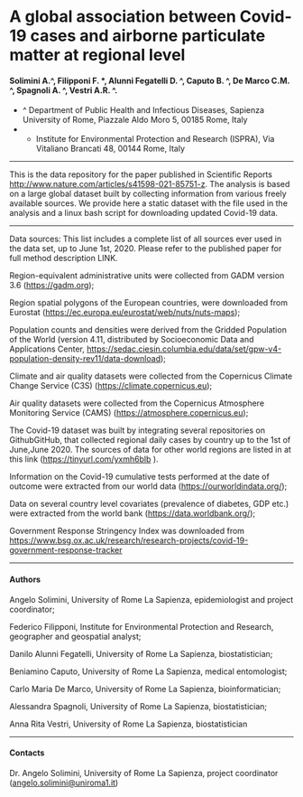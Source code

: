 # A global association between Covid-19 cases and airborne particulate matter at regional level
#### Solimini A.^, Filipponi F. *, Alunni Fegatelli D. ^, Caputo B. ^, De Marco C.M. ^, Spagnoli A. ^, Vestri A.R. ^.

- ^ Department of Public Health and Infectious Diseases, Sapienza University of Rome, Piazzale Aldo Moro 5, 00185 Rome, Italy
- * Institute for Environmental Protection and Research (ISPRA), Via Vitaliano Brancati 48, 00144 Rome, Italy

-----------------

This is the data repository for the paper published in Scientific Reports http://www.nature.com/articles/s41598-021-85751-z. The analysis is based on a large global dataset built by collecting information from various freely available sources. We provide here a static dataset with the file used in the analysis and a linux bash script for downloading updated Covid-19 data.

-----------------

Data sources:  This list includes a complete list of all sources ever used in the data set, up to June 1st, 2020. Please refer to the published paper for full method description LINK.

Region-equivalent administrative units were collected from GADM version 3.6 (https://gadm.org);

Region spatial polygons of the European countries, were downloaded from Eurostat (https://ec.europa.eu/eurostat/web/nuts/nuts-maps);

Population counts and densities were derived from the Gridded Population of the World (version 4.11, distributed by Socioeconomic Data and Applications Center, https://sedac.ciesin.columbia.edu/data/set/gpw-v4-population-density-rev11/data-download);

Climate and air quality datasets were collected from the Copernicus Climate Change Service (C3S) (https://climate.copernicus.eu);

Air quality datasets were collected from the Copernicus Atmosphere Monitoring Service (CAMS) (https://atmosphere.copernicus.eu);

The Covid-19 dataset was built by integrating several repositories on GithubGitHub, that collected regional daily cases by country up to the 1st of June,June 2020.  The sources of data for other world regions are listed in at this link (https://tinyurl.com/yxmh6blb ). 

Information on the Covid-19 cumulative tests performed at the date of outcome  were extracted from our world data (https://ourworldindata.org/);

Data on several country level covariates (prevalence of diabetes, GDP etc.) were extracted from the world bank (https://data.worldbank.org/);

Government Response Stringency Index was downloaded from https://www.bsg.ox.ac.uk/research/research-projects/covid-19-government-response-tracker


-----------------

#### Authors

Angelo Solimini, University of Rome La Sapienza, epidemiologist and project coordinator;

Federico Filipponi, Institute for Environmental Protection and Research, geographer and geospatial analyst; 

Danilo Alunni Fegatelli, University of Rome La Sapienza,  biostatistician; 

Beniamino Caputo, University of Rome La Sapienza,  medical entomologist;

Carlo Maria De Marco, University of Rome La Sapienza,  bioinformatician;

Alessandra Spagnoli, University of Rome La Sapienza,  biostatistician;

Anna Rita Vestri, University of Rome La Sapienza,  biostatistician 

-----------------

#### Contacts
Dr. Angelo Solimini, University of Rome La Sapienza, project coordinator (angelo.solimini@uniroma1.it) 


